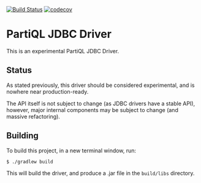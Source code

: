 [![Build Status](https://travis-ci.com/hatf0/partiql_jdbc.svg?branch=master)](https://travis-ci.com/hatf0/partiql_jdbc)
[![codecov](https://codecov.io/gh/hatf0/partiql_jdbc/branch/master/graph/badge.svg?token=J1HOZKWAZY)](undefined)

# PartiQL JDBC Driver
This is an experimental PartiQL JDBC Driver. 

## Status
As stated previously, this driver should be considered experimental, and is nowhere near production-ready. 

The API itself is not subject to change (as JDBC drivers have a stable API), however, major internal components may be subject to change (and massive refactoring). 

## Building
To build this project, in a new terminal window, run:
```bash
$ ./gradlew build
```
This will build the driver, and produce a .jar file in the `build/libs` directory.

